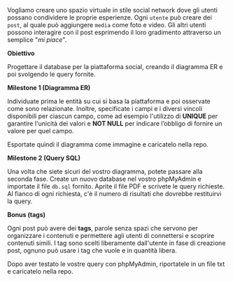 Vogliamo creare uno spazio virtuale in stile social network dove gli utenti possano condividere le proprie esperienze. Ogni `utente` può creare dei `post`, al quale può aggiungere `media` come foto e video. Gli altri utenti possono interagire con il post esprimendo il loro gradimento attraverso un semplice "_mi piace_".

**Obiettivo**

Progettare il database per la piattaforma social, creando il diagramma ER e poi svolgendo le query fornite.

**Milestone 1 (Diagramma ER)**

Individuate prima le entità su cui si basa la piattaforma e poi osservate come sono relazionate. Inoltre, specificate i campi e i diversi vincoli disponibili per ciascun campo, come ad esempio l'utilizzo di **UNIQUE** per garantire l'unicità dei valori e **NOT NULL** per indicare l’obbligo di fornire un valore per quel campo.

Esportate quindi il diagramma come immagine e caricatelo nella repo.

**Milestone 2 (Query SQL)**

Una volta che siete sicuri del vostro diagramma, potete passare alla seconda fase. Create un nuovo database nel vostro phpMyAdmin e importate il file `db.sql` fornito. Aprite il file PDF e scrivete le query richieste. Al fianco di ogni richiesta, c'è il numero di risultati che dovrebbe restituirvi la query.

**Bonus (tags)**

Ogni post può avere dei **tags**, parole senza spazi che servono per organizzare i contenuti e permettere agli utenti di connettersi e scoprire contenuti simili. I tag sono scelti liberamente dall'utente in fase di creazione post, ognuno può usare i tag che vuole e in quantità libera.

Dopo aver testato le vostre query con phpMyAdmin, riportatele in un file txt e caricatelo nella repo.
